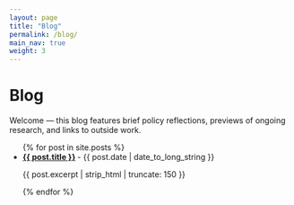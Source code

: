```yaml
---
layout: page
title: "Blog"
permalink: /blog/
main_nav: true
weight: 3
---
```


# Blog

Welcome — this blog features brief policy reflections, previews of ongoing research, and links to outside work.


<ul class="posts-list">
  {% for post in site.posts %}
    <li>
      <strong>
        <a href="{{ post.url | prepend: site.baseurl }}">{{ post.title }}</a>
      </strong>
      <span class="post-date">- {{ post.date | date_to_long_string }}</span>
      <p>{{ post.excerpt | strip_html | truncate: 150 }}</p>
    </li>
  {% endfor %}
</ul>
